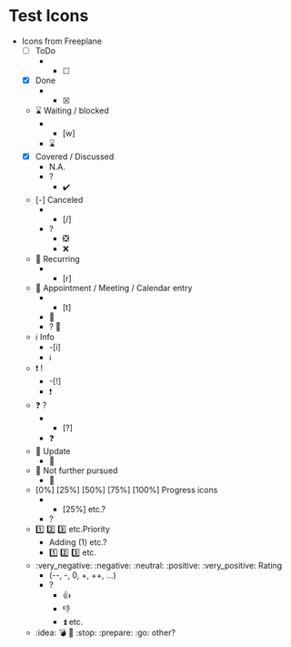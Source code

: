 # Test Icons

- Icons from Freeplane
  - [ ] ToDo
    - - [ ]
  - [x] Done
    - - [x]
  - :hourglass: Waiting / blocked
    - - [w]
    - :hourglass:
  - [x] Covered / Discussed
    - N.A.
    - ?
      - :heavy_check_mark:
  - [-] Canceled
    - - [/]
    - ?
      - :negative_squared_cross_mark:
      - :x:
  - :repeat: Recurring
    - - [r]
  - :calendar: Appointment / Meeting / Calendar entry
    - - [t]
    - :calendar:
    - ? :date:
  - :information_source: Info
    - -[i]
    - :information_source:
  - :exclamation: !
    - -[!]
    - :exclamation:
  - :question: ?
    - - [?]
    - :question:
  - :paperclip: Update
    - :paperclip:
  - :stop_sign: Not further pursued
    - :stop_sign:
  - [0%] [25%] [50%] [75%] [100%] Progress icons
    - - [25%] etc.?
    - ?
  - :one: :two: :three: etc.Priority
    - Adding (1) etc.?
    - :one: :two: :three: etc.
  - :very_negative: :negative: :neutral: :positive: :very_positive: Rating
    - (--, -, 0, +, ++, ...)
    - ?
      - :thumbsup:
      - :thumbsdown:
      - :arrow_double_up: etc.
  - :idea: :bomb: :pencil: :stop: :prepare: :go: other?
